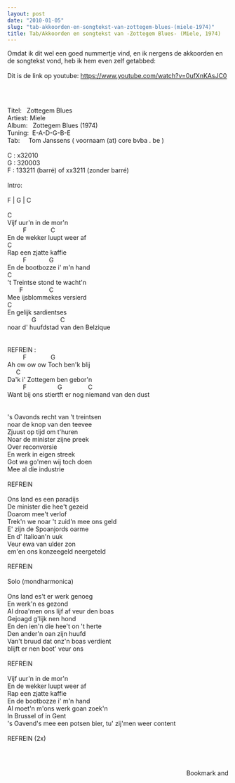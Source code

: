 ```yaml
---
layout: post
date: "2010-01-05"
slug: "tab-akkoorden-en-songtekst-van-zottegem-blues-(miele-1974)"
title: Tab/Akkoorden en songtekst van -Zottegem Blues- (Miele, 1974)
---
```


<p>Omdat ik dit wel een goed nummertje vind, en ik nergens de akkoorden en de songtekst vond, heb ik hem even zelf getabbed:<br /><br />Dit is de link op youtube: <a href="https://www.youtube.com/watch?v=0ufXnKAsJC0" target="_blank">https://www.youtube.com/watch?v=0ufXnKAsJC0</a></p>
<p></p>
<p><br /><div class="code">
<br />Titel:&nbsp;&nbsp; Zottegem Blues<br />Artiest: Miele<br />Album:&nbsp;&nbsp; Zottegem Blues (1974)<br />Tuning:&nbsp; E-A-D-G-B-E<br />Tab:&nbsp;&nbsp;&nbsp;&nbsp; Tom Janssens ( voornaam (at) core bvba . be )<br /><br />C : x32010<br />G : 320003<br />F : 133211 (barr&eacute;) of xx3211 (zonder barr&eacute;)<br /><br />Intro: <br /><br />F | G | C<br /><br />C<br />Vijf uur<span class="str">'n in de mor'</span>n<br />&nbsp;&nbsp;&nbsp;&nbsp;&nbsp;&nbsp;&nbsp;&nbsp; F&nbsp;&nbsp;&nbsp;&nbsp;&nbsp;&nbsp;&nbsp;&nbsp;&nbsp;&nbsp;&nbsp;&nbsp;&nbsp; C<br />En de wekker luupt weer af<br />C<br />Rap een zjatte kaffie<br />&nbsp;&nbsp;&nbsp;&nbsp;&nbsp;&nbsp;&nbsp;&nbsp; F&nbsp;&nbsp;&nbsp;&nbsp;&nbsp;&nbsp;&nbsp;&nbsp;&nbsp;&nbsp;&nbsp;&nbsp; G<br />En de bootbozze i<span class="str">' m'</span>n hand<br />C<br /><span class="str">'t Treintse stond te wacht'</span>n<br />&nbsp;&nbsp;&nbsp;&nbsp;&nbsp;&nbsp; F&nbsp;&nbsp;&nbsp;&nbsp;&nbsp;&nbsp;&nbsp;&nbsp;&nbsp;&nbsp;&nbsp;&nbsp;&nbsp;&nbsp; C<br />Mee ijsblommekes versierd<br />C<br />En gelijk sardientses <br />&nbsp;&nbsp;&nbsp;&nbsp;&nbsp;&nbsp;&nbsp;&nbsp;&nbsp;&nbsp;&nbsp;&nbsp;&nbsp; G&nbsp;&nbsp;&nbsp;&nbsp;&nbsp;&nbsp;&nbsp;&nbsp;&nbsp;&nbsp;&nbsp;&nbsp;&nbsp; C<br />noar d<span class="str">' huufdstad van den Belzique<br /><br /><br />REFREIN :<br />&nbsp;&nbsp;&nbsp;&nbsp;&nbsp;&nbsp;&nbsp;&nbsp; F&nbsp;&nbsp;&nbsp;&nbsp;&nbsp;&nbsp;&nbsp;&nbsp;&nbsp;&nbsp;&nbsp;&nbsp;&nbsp; G<br />Ah ow ow ow Toch ben'</span>k blij<br />&nbsp;&nbsp;&nbsp;&nbsp; C<br />Da<span class="str">'k i'</span> Zottegem ben gebor<span class="str">'n<br />&nbsp;&nbsp;&nbsp;&nbsp;&nbsp;&nbsp;&nbsp;&nbsp; F&nbsp;&nbsp;&nbsp;&nbsp;&nbsp;&nbsp;&nbsp;&nbsp;&nbsp;&nbsp;&nbsp;&nbsp;&nbsp;&nbsp;&nbsp;&nbsp;&nbsp; G&nbsp;&nbsp;&nbsp;&nbsp;&nbsp;&nbsp;&nbsp;&nbsp;&nbsp;&nbsp;&nbsp;&nbsp;&nbsp;&nbsp; C<br />Want bij ons stiertft er nog niemand van den dust<br /><br /><br />'</span>s Oavonds recht van <span class="str">'t treintsen <br />noar de knop van den teevee<br />Zjuust op tijd om t'</span>huren<br />Noar de minister zijne preek<br />Over reconversie<br />En werk <span class="kwrd">in</span> eigen streek<br />Got wa go<span class="str">'men wij toch doen<br />Mee al die industrie<br /><br />REFREIN<br /><br />Ons land es een paradijs<br />De minister die hee'</span>t gezeid<br />Doarom mee<span class="str">'t verlof<br />Trek'</span>n we noar <span class="str">'t zuid'</span>n mee ons geld<br />E<span class="str">' zijn de Spoanjords oarme<br />En d'</span> Italioan<span class="str">'n uuk<br />Veur ewa van ulder zon <br />em'</span>en ons konzeegeld neergeteld<br /><br />REFREIN<br /><br />Solo (mondharmonica)<br /><br />Ons land es<span class="str">'t er werk genoeg<br />En werk'</span>n es gezond<br />Al droa<span class="str">'men ons lijf af veur den boas<br />Gejoagd g'</span>lijk nen hond<br />En den ien<span class="str">'n die hee'</span>t on <span class="str">'t herte<br />Den ander'</span>n oan zijn huufd<br />Van<span class="str">'t bruud dat onz'</span>n boas verdient <br />blijft er nen boot<span class="str">' veur ons<br /><br />REFREIN<br /><br />Vijf uur'</span>n <span class="kwrd">in</span> de mor<span class="str">'n<br />En de wekker luupt weer af<br />Rap een zjatte kaffie<br />En de bootbozze i'</span> m<span class="str">'n hand<br />Al moet'</span>n m<span class="str">'ons werk goan zoek'</span>n<br />In Brussel of <span class="kwrd">in</span> Gent<br /><span class="str">'s Oavend'</span>s mee een potsen bier, tu<span class="str">' zij'</span>men weer content<br /><br />REFREIN (2x)<br /><br /></div></p>
<p>&nbsp;</p><div style="text-align:right"><a class="addthis_button" href="https://www.addthis.com/bookmark.php?v=250&amp;pub=xa-4aec37702e3161d4"><img src="https://s7.addthis.com/static/btn/v2/lg-share-en.gif" width="125" height="16" alt="Bookmark and Share" style="border:0"/></a><script type="text/javascript" src="https://s7.addthis.com/js/250/addthis_widget.js#pub=xa-4aec37702e3161d4"></script></div>
